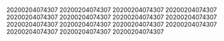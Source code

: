20200204074307
20200204074307
20200204074307
20200204074307
20200204074307
20200204074307
20200204074307
20200204074307
20200204074307
20200204074307
20200204074307
20200204074307
20200204074307
20200204074307
20200204074307

